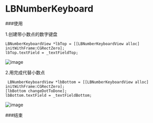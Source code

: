 # LBNumberKeyboard
###使用

1.创建带小数点的数字键盘

    LBNumberKeyboardView *lbTop = [[LBNumberKeyboardView alloc] initWithFrame:CGRectZero];
    lbTop.textField = _textFieldTop;
        
    
![image](http://7xl86y.com1.z0.glb.clouddn.com/luobbe/keyboard01.png)


2.用完成代替小数点
     
     LBNumberKeyboardView *lbBottom = [[LBNumberKeyboardView alloc] initWithFrame:CGRectZero];
    [lbBottom changeDotToDone];
    lbBottom.textField = _textFieldBottom;
    
    


![image](http://7xl86y.com1.z0.glb.clouddn.com/luobbe/keyboard02.png)
    
###结束
